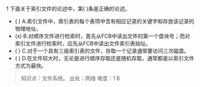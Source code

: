 1
下面关于索引文件的论述中，第( )条是正确的论述。
- ( ) A.索引文件中，索引表的每个表项中含有相应记录的关键字和存放该记录的物理地址。
- (x) B.对顺序文件进行检索时，首先从FCB中读出文件的第一个盘块号；而对索引文件进行检索时，应先从FCB中读出文件索引表始址。
- ( ) C.对于一个具有三级索引表的文件，存取一个记录通常要访问三次磁盘。 
- ( ) D.在文件较大时，无论是进行顺序存取还是随机存取，通常都是以索引文件方式为最快。

> 知识点：文件系统。
> 出处：网络
> 难度：1
> B
